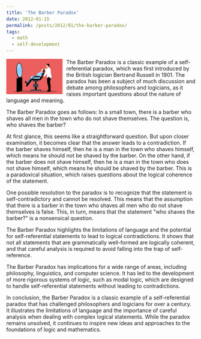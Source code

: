 ```yaml
---
title: 'The Barber Paradox'
date: 2012-01-15
permalink: /posts/2012/01/the-barber-paradox/
tags:
  - math
  - self-development
---
```


<img width="150" alt="haircut" src="/images/posts/the-barber-paradox.png" style="float: left; margin-right: 10px;" /> The Barber Paradox is a classic example of a self-referential paradox, which was first introduced by the British logician Bertrand Russell in 1901. The paradox has been a subject of much discussion and debate among philosophers and logicians, as it raises important questions about the nature of language and meaning.

The Barber Paradox goes as follows: In a small town, there is a barber who shaves all men in the town who do not shave themselves. The question is, who shaves the barber?

At first glance, this seems like a straightforward question. But upon closer examination, it becomes clear that the answer leads to a contradiction. If the barber shaves himself, then he is a man in the town who shaves himself, which means he should not be shaved by the barber. On the other hand, if the barber does not shave himself, then he is a man in the town who does not shave himself, which means he should be shaved by the barber. This is a paradoxical situation, which raises questions about the logical coherence of the statement.

One possible resolution to the paradox is to recognize that the statement is self-contradictory and cannot be resolved. This means that the assumption that there is a barber in the town who shaves all men who do not shave themselves is false. This, in turn, means that the statement "who shaves the barber?" is a nonsensical question.

The Barber Paradox highlights the limitations of language and the potential for self-referential statements to lead to logical contradictions. It shows that not all statements that are grammatically well-formed are logically coherent, and that careful analysis is required to avoid falling into the trap of self-reference.

The Barber Paradox has implications for a wide range of areas, including philosophy, linguistics, and computer science. It has led to the development of more rigorous systems of logic, such as modal logic, which are designed to handle self-referential statements without leading to contradictions.

In conclusion, the Barber Paradox is a classic example of a self-referential paradox that has challenged philosophers and logicians for over a century. It illustrates the limitations of language and the importance of careful analysis when dealing with complex logical statements. While the paradox remains unsolved, it continues to inspire new ideas and approaches to the foundations of logic and mathematics.
